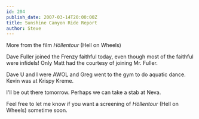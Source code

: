 ```yaml
---
id: 204
publish_date: 2007-03-14T20:00:00Z
title: Sunshine Canyon Ride Report
author: Steve
---
```

  
More from the film _Höllentour_ (Hell on Wheels)

Dave Fuller joined the Frenzy faithful today, even though most of the faithful were infidels! Only Matt had the courtesy of joining Mr. Fuller.

Dave U and I were AWOL and Greg went to the gym to do aquatic dance. Kevin was at Krispy Kreme.

I'll be out there tomorrow. Perhaps we can take a stab at Neva.

Feel free to let me know if you want a screening of _Höllentour_ (Hell on Wheels) sometime soon.